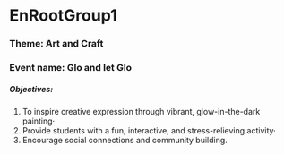 # EnRootGroup1
### Theme: Art and Craft
### Event name: Glo and let Glo

##### Objectives:
1. To inspire creative expression through vibrant, glow-in-the-dark painting·
2. Provide students with a fun, interactive, and stress-relieving activity·
3. Encourage social connections and community building.
